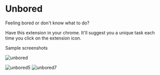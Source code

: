 # Unbored
Feeling bored or don't know what to do?

Have this extension in your chrome. It'll suggest you a unique task each time you click on the extension icon.

Sample screenshots

![unbored](https://user-images.githubusercontent.com/65174148/135709857-c4649dcd-193e-4624-9f8e-792a03ffc26f.JPG)

![unbored5](https://user-images.githubusercontent.com/65174148/135712843-4746dd77-c725-42a1-8d7b-8db0acf85553.JPG)
![unbored7](https://user-images.githubusercontent.com/65174148/135712967-4e964d7b-31cb-44cc-8d41-3868a95a489c.JPG)

